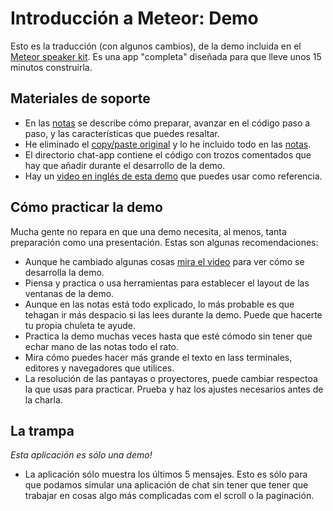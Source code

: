 # Introducción a Meteor: Demo

Esto es la traducción (con algunos cambios), de la demo incluida en el [Meteor speaker kit](http://speakerkit.meteor.com/). Es una app "completa" diseñada para que lleve unos 15 minutos construirla.

## Materiales de soporte

* En las [notas](intro-demo-notes.md) se describe cómo preparar, avanzar en el código paso a paso, y las características que puedes resaltar.
* He eliminado el [copy/paste original](https://github.com/meteor/demo-starter/blob/master/demo-copy-paste.md) y lo he incluido todo en las [notas](intro-demo-notes.md).
* El directorio chat-app contiene el código con trozos comentados que hay que añadir durante el desarrollo de la demo.
* Hay un [video en inglés de esta demo](https://youtu.be/dOCMpoeuwTI?t=3m44s) que puedes usar como referencia.

## Cómo practicar la demo

Mucha gente no repara en que una demo necesita, al menos, tanta preparación como una presentación. Estas son algunas recomendaciones:

* Aunque he cambiado algunas cosas [mira el video](https://youtu.be/dOCMpoeuwTI?t=3m44s) para ver cómo se desarrolla la demo.
* Piensa y practica o usa herramientas para establecer el layout de las ventanas de la demo.
* Aunque en las notas está todo explicado, lo más probable es que tehagan ir más despacio si las lees durante la demo. Puede que hacerte tu propia chuleta te ayude.
* Practica la demo muchas veces hasta que esté cómodo sin tener que echar mano de las notas todo el rato.
* Mira cómo puedes hacer más grande el texto en lass terminales, editores y navegadores que utilices.
* La resolución de las pantayas o proyectores, puede cambiar respectoa la que usas para practicar. Prueba y haz los ajustes necesarios antes de la charla.

## La trampa

*Esta aplicación es sólo una demo!*

* La aplicación sólo muestra los últimos 5 mensajes. Esto es sólo para que podamos simular una aplicación de chat sin tener que tener que trabajar en cosas algo más complicadas com el scroll o la paginación.
